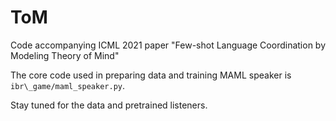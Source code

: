 # ToM
Code accompanying ICML 2021 paper "Few-shot Language Coordination by Modeling Theory of Mind"

The core code used in preparing data and training MAML speaker is `ibr\_game/maml_speaker.py`.

Stay tuned for the data and pretrained listeners.
